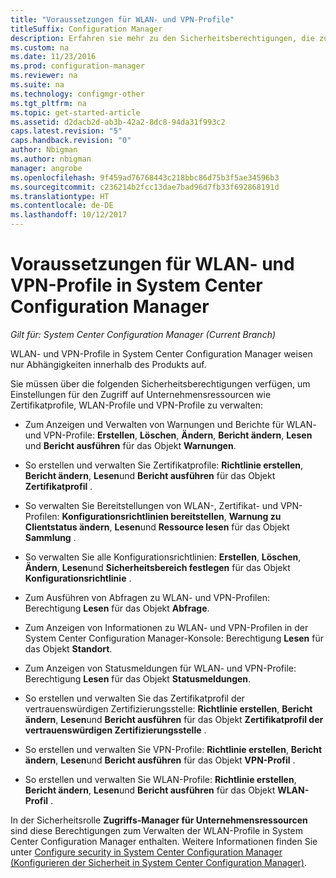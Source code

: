 ```yaml
---
title: "Voraussetzungen für WLAN- und VPN-Profile"
titleSuffix: Configuration Manager
description: Erfahren sie mehr zu den Sicherheitsberechtigungen, die zum Verwalten von Zertifikat-, WLAN- und VPN-Profilen in System Center Configuration Manager erforderlich sind.
ms.custom: na
ms.date: 11/23/2016
ms.prod: configuration-manager
ms.reviewer: na
ms.suite: na
ms.technology: configmgr-other
ms.tgt_pltfrm: na
ms.topic: get-started-article
ms.assetid: d2dacb2d-ab3b-42a2-8dc8-94da31f993c2
caps.latest.revision: "5"
caps.handback.revision: "0"
author: Nbigman
ms.author: nbigman
manager: angrobe
ms.openlocfilehash: 9f459ad76768443c218bbc86d75b3f5ae34596b3
ms.sourcegitcommit: c236214b2fcc13dae7bad96d7fb33f692868191d
ms.translationtype: HT
ms.contentlocale: de-DE
ms.lasthandoff: 10/12/2017
---
```

# <a name="prerequisites-for-wi-fi-and-vpn-profiles-in-system-center-configuration-manager"></a>Voraussetzungen für WLAN- und VPN-Profile in System Center Configuration Manager

*Gilt für: System Center Configuration Manager (Current Branch)*

WLAN- und VPN-Profile in System Center Configuration Manager weisen nur Abhängigkeiten innerhalb des Produkts auf.  

 Sie müssen über die folgenden Sicherheitsberechtigungen verfügen, um Einstellungen für den Zugriff auf Unternehmensressourcen wie Zertifikatprofile, WLAN-Profile und VPN-Profile zu verwalten:  

-   Zum Anzeigen und Verwalten von Warnungen und Berichte für WLAN- und VPN-Profile: **Erstellen**, **Löschen**, **Ändern**, **Bericht ändern**, **Lesen** und **Bericht ausführen** für das Objekt **Warnungen**.  

-   So erstellen und verwalten Sie Zertifikatprofile: **Richtlinie erstellen**, **Bericht ändern**, **Lesen**und **Bericht ausführen** für das Objekt **Zertifikatprofil** .  

-   So verwalten Sie Bereitstellungen von WLAN-, Zertifikat- und VPN-Profilen: **Konfigurationsrichtlinien bereitstellen**, **Warnung zu Clientstatus ändern**, **Lesen**und **Ressource lesen** für das Objekt **Sammlung** .  

-   So verwalten Sie alle Konfigurationsrichtlinien: **Erstellen**, **Löschen**, **Ändern**, **Lesen**und **Sicherheitsbereich festlegen** für das Objekt **Konfigurationsrichtlinie** .  

-   Zum Ausführen von Abfragen zu WLAN- und VPN-Profilen: Berechtigung **Lesen** für das Objekt **Abfrage**.  

-   Zum Anzeigen von Informationen zu WLAN- und VPN-Profilen in der System Center Configuration Manager-Konsole: Berechtigung **Lesen** für das Objekt **Standort**.  

-   Zum Anzeigen von Statusmeldungen für WLAN- und VPN-Profile: Berechtigung **Lesen** für das Objekt **Statusmeldungen**.  

-   So erstellen und verwalten Sie das Zertifikatprofil der vertrauenswürdigen Zertifizierungsstelle: **Richtlinie erstellen**, **Bericht ändern**, **Lesen**und **Bericht ausführen** für das Objekt **Zertifikatprofil der vertrauenswürdigen Zertifizierungsstelle** .  

-   So erstellen und verwalten Sie VPN-Profile: **Richtlinie erstellen**, **Bericht ändern**, **Lesen**und **Bericht ausführen** für das Objekt **VPN-Profil** .  

-   So erstellen und verwalten Sie WLAN-Profile: **Richtlinie erstellen**, **Bericht ändern**, **Lesen**und **Bericht ausführen** für das Objekt **WLAN-Profil** .  

 In der Sicherheitsrolle **Zugriffs-Manager für Unternehmensressourcen** sind diese Berechtigungen zum Verwalten der WLAN-Profile in System Center Configuration Manager enthalten. Weitere Informationen finden Sie unter [Configure security in System Center Configuration Manager (Konfigurieren der Sicherheit in System Center Configuration Manager)](../../core/plan-design/security/configure-security.md).
